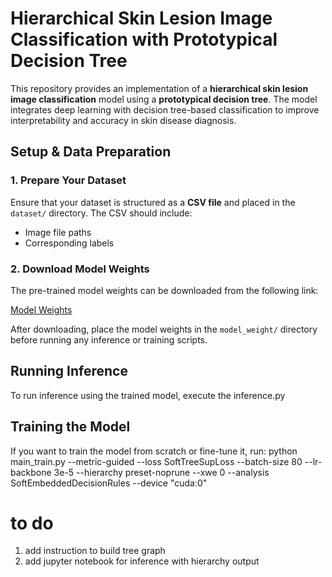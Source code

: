 # Hierarchical Skin Lesion Image Classification with Prototypical Decision Tree

This repository provides an implementation of a **hierarchical skin lesion image classification** model using a **prototypical decision tree**. The model integrates deep learning with decision tree-based classification to improve interpretability and accuracy in skin disease diagnosis.

## **Setup & Data Preparation**
### **1. Prepare Your Dataset**
Ensure that your dataset is structured as a **CSV file** and placed in the `dataset/` directory. The CSV should include:
- Image file paths
- Corresponding labels

### **2. Download Model Weights**
The pre-trained model weights can be downloaded from the following link:

[Model Weights](https://drive.google.com/file/d/11w6_3kdFReIP0jS6017VwXVa555A1qKn/view?usp=sharing)

After downloading, place the model weights in the `model_weight/` directory before running any inference or training scripts.

## **Running Inference**
To run inference using the trained model, execute the inference.py


## Training the Model
If you want to train the model from scratch or fine-tune it, run:
python main_train.py --metric-guided --loss SoftTreeSupLoss --batch-size 80 --lr-backbone 3e-5 --hierarchy preset-noprune --xwe 0 --analysis SoftEmbeddedDecisionRules --device "cuda:0"

# to do
1. add instruction to build tree graph
2. add jupyter notebook for inference with hierarchy output
